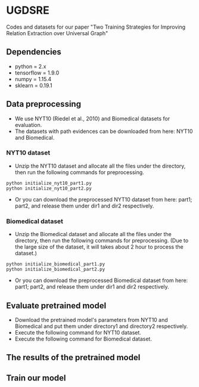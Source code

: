 # UGDSRE
Codes and datasets for our paper "Two Training Strategies for Improving Relation Extraction over Universal Graph"
## Dependencies
- python = 2.x
- tensorflow = 1.9.0
- numpy = 1.15.4
- sklearn = 0.19.1
## Data preprocessing
- We use NYT10 (Riedel et al., 2010) and Biomedical datasets for evaluation.
- The datasets with path evidences can be downloaded from here: NYT10 and Biomedical.
### NYT10 dataset
- Unzip the NYT10 dataset and allocate all the files under the directory, then run the following commands for preprocessing.
~~~
python initialize_nyt10_part1.py
python initialize_nyt10_part2.py
~~~
- Or you can download the preprocessed NYT10 dataset from here: part1; part2, and release them under dir1 and dir2 respectively.
### Biomedical dataset
- Unzip the Biomedical dataset and allocate all the files under the directory, then run the following commands for preprocessing. (Due to the large size of the dataset, it will takes about 2 hour to process the dataset.)
~~~
python initialize_biomedical_part1.py
python initialize_biomedical_part2.py
~~~
- Or you can download the preprocessed Biomedical dataset from here: part1; part2, and release them under dir1 and dir2 respectively.
## Evaluate pretrained model
- Download the pretrained model's parameters from NYT10 and Biomedical and put them under directory1 and directory2 respectively.
- Execute the following command for NYT10 dataset.
- Execute the following command for Biomedical dataset.
## The results of the pretrained model
## Train our model
